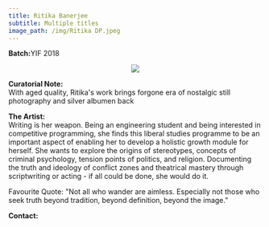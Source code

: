 ```yaml
---
title: Ritika Banerjee
subtitle: Multiple titles
image_path: /img/Ritika DP.jpeg
---
```


<p><b>Batch:</b>YIF 2018</p>


<!--Title: <b>Multiple Titles</b>-->

<p align="center">
<img src="../../img/Ritika DP.jpg"></p>

<b>Curatorial Note:</b>
<br/>
With aged quality, Ritika's work brings forgone era of nostalgic still photography and silver albumen back

<b>The Artist:</b>
<br/>
Writing is her weapon. Being an engineering student and being interested in competitive programming, she finds this liberal studies programme to be an important aspect of enabling her to develop a holistic growth module for herself.
She wants to explore the origins of stereotypes, concepts of criminal psychology, tension points of politics, and religion. Documenting the truth and ideology of conflict zones and theatrical mastery through scriptwriting or acting - if all could be done, she would do it.

Favourite Quote: "Not all who wander are aimless. Especially not those who seek truth beyond tradition, beyond definition, beyond the image."

<b>Contact:</b>

<a href="https://www.facebook.com/rubissco" class="fa fa-facebook"></a>
<a href="ritika.banerjee_yif18@ashoka.edu.in" class="fa fa-envelope"></a>




